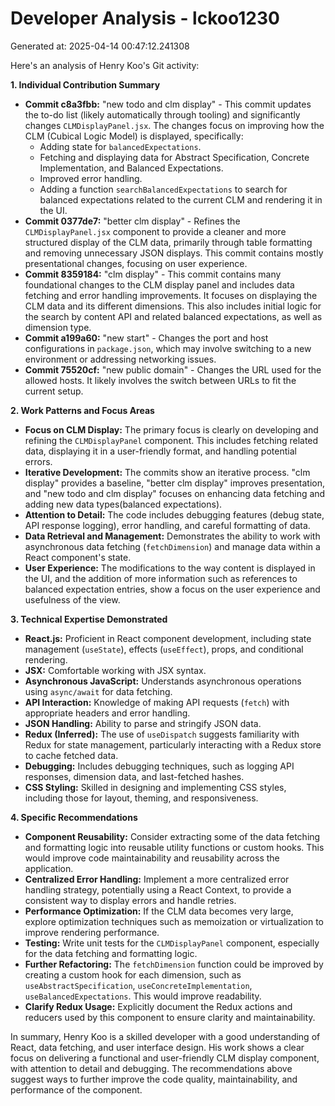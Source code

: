 # Developer Analysis - lckoo1230
Generated at: 2025-04-14 00:47:12.241308

Here's an analysis of Henry Koo's Git activity:

**1. Individual Contribution Summary**

*   **Commit c8a3fbb:**  "new todo and clm display" - This commit updates the to-do list (likely automatically through tooling) and significantly changes `CLMDisplayPanel.jsx`. The changes focus on improving how the CLM (Cubical Logic Model) is displayed, specifically:
    *   Adding state for `balancedExpectations`.
    *   Fetching and displaying data for Abstract Specification, Concrete Implementation, and Balanced Expectations.
    *   Improved error handling.
    *   Adding a function `searchBalancedExpectations` to search for balanced expectations related to the current CLM and rendering it in the UI.
*   **Commit 0377de7:** "better clm display" -  Refines the `CLMDisplayPanel.jsx` component to provide a cleaner and more structured display of the CLM data, primarily through table formatting and removing unnecessary JSON displays. This commit contains mostly presentational changes, focusing on user experience.
*   **Commit 8359184:** "clm display" -  This commit contains many foundational changes to the CLM display panel and includes data fetching and error handling improvements. It focuses on displaying the CLM data and its different dimensions. This also includes initial logic for the search by content API and related balanced expectations, as well as dimension type.
*   **Commit a199a60:** "new start" - Changes the port and host configurations in `package.json`, which may involve switching to a new environment or addressing networking issues.
*   **Commit 75520cf:** "new public domain" - Changes the URL used for the allowed hosts. It likely involves the switch between URLs to fit the current setup.

**2. Work Patterns and Focus Areas**

*   **Focus on CLM Display:** The primary focus is clearly on developing and refining the `CLMDisplayPanel` component. This includes fetching related data, displaying it in a user-friendly format, and handling potential errors.
*   **Iterative Development:** The commits show an iterative process. "clm display" provides a baseline, "better clm display" improves presentation, and "new todo and clm display" focuses on enhancing data fetching and adding new data types(balanced expectations).
*   **Attention to Detail:**  The code includes debugging features (debug state, API response logging), error handling, and careful formatting of data.
*   **Data Retrieval and Management:** Demonstrates the ability to work with asynchronous data fetching (`fetchDimension`) and manage data within a React component's state.
*   **User Experience:** The modifications to the way content is displayed in the UI, and the addition of more information such as references to balanced expectation entries, show a focus on the user experience and usefulness of the view.

**3. Technical Expertise Demonstrated**

*   **React.js:**  Proficient in React component development, including state management (`useState`), effects (`useEffect`), props, and conditional rendering.
*   **JSX:** Comfortable working with JSX syntax.
*   **Asynchronous JavaScript:**  Understands asynchronous operations using `async/await` for data fetching.
*   **API Interaction:**  Knowledge of making API requests (`fetch`) with appropriate headers and error handling.
*   **JSON Handling:**  Ability to parse and stringify JSON data.
*   **Redux (Inferred):** The use of `useDispatch` suggests familiarity with Redux for state management, particularly interacting with a Redux store to cache fetched data.
*   **Debugging:**  Includes debugging techniques, such as logging API responses, dimension data, and last-fetched hashes.
*   **CSS Styling:** Skilled in designing and implementing CSS styles, including those for layout, theming, and responsiveness.

**4. Specific Recommendations**

*   **Component Reusability:** Consider extracting some of the data fetching and formatting logic into reusable utility functions or custom hooks. This would improve code maintainability and reusability across the application.
*   **Centralized Error Handling:** Implement a more centralized error handling strategy, potentially using a React Context, to provide a consistent way to display errors and handle retries.
*   **Performance Optimization:**  If the CLM data becomes very large, explore optimization techniques such as memoization or virtualization to improve rendering performance.
*   **Testing:** Write unit tests for the `CLMDisplayPanel` component, especially for the data fetching and formatting logic.
*   **Further Refactoring:**  The `fetchDimension` function could be improved by creating a custom hook for each dimension, such as `useAbstractSpecification`, `useConcreteImplementation`, `useBalancedExpectations`. This would improve readability.
*   **Clarify Redux Usage:**  Explicitly document the Redux actions and reducers used by this component to ensure clarity and maintainability.

In summary, Henry Koo is a skilled developer with a good understanding of React, data fetching, and user interface design. His work shows a clear focus on delivering a functional and user-friendly CLM display component, with attention to detail and debugging. The recommendations above suggest ways to further improve the code quality, maintainability, and performance of the component.
